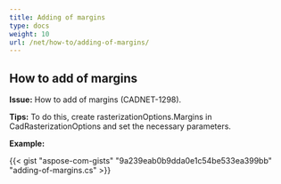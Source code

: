 ```yaml
---
title: Adding of margins
type: docs
weight: 10
url: /net/how-to/adding-of-margins/
---
```


## **How to add of margins**

**Issue:** How to add of margins  (CADNET-1298).

**Tips:** To do this, create rasterizationOptions.Margins in CadRasterizationOptions and set the necessary parameters.

**Example:**

{{< gist "aspose-com-gists" "9a239eab0b9dda0e1c54be533ea399bb" "adding-of-margins.cs" >}}